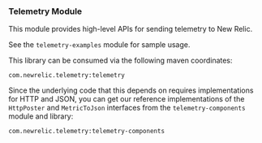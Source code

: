 ### Telemetry Module

This module provides high-level APIs for sending telemetry to New Relic.

See the `telemetry-examples` module for sample usage.

This library can be consumed via the following maven coordinates:

`com.newrelic.telemetry:telemetry`

Since the underlying code that this depends on requires implementations for HTTP and JSON, 
you can get our reference implementations of the `HttpPoster` and `MetricToJson` interfaces
from the `telemetry-components` module and library:

`com.newrelic.telemetry:telemetry-components`
